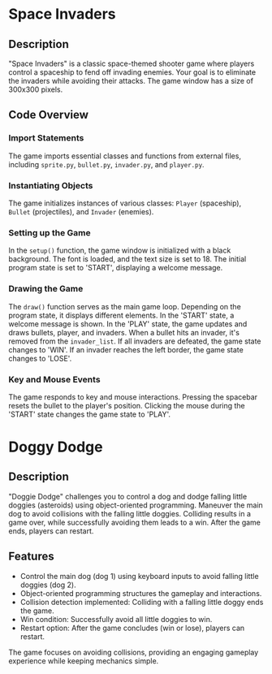 # Space Invaders

## Description
"Space Invaders" is a classic space-themed shooter game where players control a spaceship to fend off invading enemies. Your goal is to eliminate the invaders while avoiding their attacks. The game window has a size of 300x300 pixels.

## Code Overview

### Import Statements
The game imports essential classes and functions from external files, including `sprite.py`, `bullet.py`, `invader.py`, and `player.py`.

### Instantiating Objects
The game initializes instances of various classes: `Player` (spaceship), `Bullet` (projectiles), and `Invader` (enemies).

### Setting up the Game
In the `setup()` function, the game window is initialized with a black background. The font is loaded, and the text size is set to 18. The initial program state is set to 'START', displaying a welcome message.

### Drawing the Game
The `draw()` function serves as the main game loop. Depending on the program state, it displays different elements. In the 'START' state, a welcome message is shown. In the 'PLAY' state, the game updates and draws bullets, player, and invaders. When a bullet hits an invader, it's removed from the `invader_list`. If all invaders are defeated, the game state changes to 'WIN'. If an invader reaches the left border, the game state changes to 'LOSE'.

### Key and Mouse Events
The game responds to key and mouse interactions. Pressing the spacebar resets the bullet to the player's position. Clicking the mouse during the 'START' state changes the game state to 'PLAY'.

# Doggy Dodge

## Description
"Doggie Dodge" challenges you to control a dog and dodge falling little doggies (asteroids) using object-oriented programming. Maneuver the main dog to avoid collisions with the falling little doggies. Colliding results in a game over, while successfully avoiding them leads to a win. After the game ends, players can restart.

## Features

- Control the main dog (dog 1) using keyboard inputs to avoid falling little doggies (dog 2).
- Object-oriented programming structures the gameplay and interactions.
- Collision detection implemented: Colliding with a falling little doggy ends the game.
- Win condition: Successfully avoid all little doggies to win.
- Restart option: After the game concludes (win or lose), players can restart.

The game focuses on avoiding collisions, providing an engaging gameplay experience while keeping mechanics simple.

